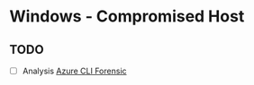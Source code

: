 # Windows - Compromised Host

## TODO
- [ ] Analysis [Azure CLI Forensic](https://www.inversecos.com/2023/03/azure-command-line-forensics-host-based.html?m=1)